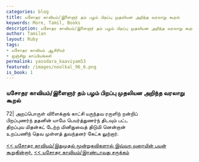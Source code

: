 ```yaml
---  
categories: blog  
title: யசோதர காவியம்/இளைஞர் தம் பழம் பிறப்பு முதலியன அறிந்த வரலாறு கூறல்
keywords: More, Tamil, Books  
description: யசோதர காவியம்/இளைஞர் தம் பழம் பிறப்பு முதலியன அறிந்த வரலாறு கூறல்
author: Tamilan  
layout: Ruby  
tags:     
- யசோதர காவியம் ஆசிரியர்
- ஐஞ்சிறு காப்பியங்கள்
permalink: yasodara_kaaviyam53  
featured: /images/noolkal_96_6.png  
is_book: 1
---  
```



### யசோதர காவியம்/இளைஞர் தம் பழம் பிறப்பு முதலியன அறிந்த வரலாறு கூறல்

72| அறப்பொருள் விளைக்குங் காட்சி யருந்தவ ரருளிற் றன்றிப்  
பிறப்புணர்ந் ததனின் யாமே பெயர்த்துணர்ந் திடவும் பட்ட  
திறப்புவ மிதன்கட் டேற்ற மினிதுவைத் திடுமி னென்றான்  
உறப்பணிந் தெவ முள்ளத் துவந்தனர் கேட்க லுற்றார்.

[<< யசோதர காவியம்/இதுமுதல் மூன்றுகவிகளால் இவ்வற வுரையின் பயன் கூறுகின்றார்.](yasodara_kaaviyam52) [<< யசோதர காவியம்/இரண்டாவது சருக்கம்](yasodara_kaaviyam54)



